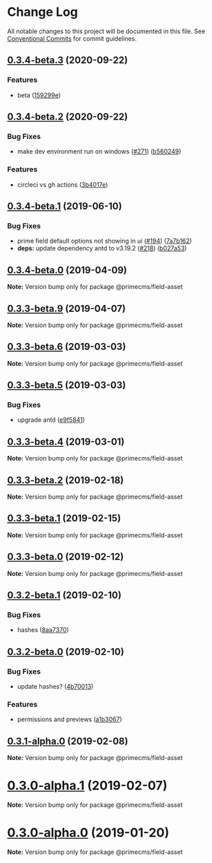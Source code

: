 # Change Log

All notable changes to this project will be documented in this file.
See [Conventional Commits](https://conventionalcommits.org) for commit guidelines.

## [0.3.4-beta.3](https://github.com/birkir/prime/tree/master/packages/prime-field-asset/compare/v0.3.4-beta.2...v0.3.4-beta.3) (2020-09-22)

### Features

- beta ([159299e](https://github.com/birkir/prime/tree/master/packages/prime-field-asset/commit/159299e))

## [0.3.4-beta.2](https://github.com/birkir/prime/tree/master/packages/prime-field-asset/compare/v0.3.4-beta.1...v0.3.4-beta.2) (2020-09-22)

### Bug Fixes

- make dev environment run on windows ([#271](https://github.com/birkir/prime/tree/master/packages/prime-field-asset/issues/271)) ([b560249](https://github.com/birkir/prime/tree/master/packages/prime-field-asset/commit/b560249))

### Features

- circleci vs gh actions ([3b4017e](https://github.com/birkir/prime/tree/master/packages/prime-field-asset/commit/3b4017e))

## [0.3.4-beta.1](https://github.com/birkir/prime/tree/master/packages/prime-field-asset/compare/v0.3.4-beta.0...v0.3.4-beta.1) (2019-06-10)

### Bug Fixes

- prime field default options not showing in ui ([#194](https://github.com/birkir/prime/tree/master/packages/prime-field-asset/issues/194)) ([7a7b162](https://github.com/birkir/prime/tree/master/packages/prime-field-asset/commit/7a7b162))
- **deps:** update dependency antd to v3.19.2 ([#218](https://github.com/birkir/prime/tree/master/packages/prime-field-asset/issues/218)) ([b027a53](https://github.com/birkir/prime/tree/master/packages/prime-field-asset/commit/b027a53))

## [0.3.4-beta.0](https://github.com/birkir/prime/tree/master/packages/prime-field-asset/compare/v0.3.3-beta.9...v0.3.4-beta.0) (2019-04-09)

**Note:** Version bump only for package @primecms/field-asset

## [0.3.3-beta.9](https://github.com/birkir/prime/tree/master/packages/prime-field-asset/compare/v0.3.3-beta.8...v0.3.3-beta.9) (2019-04-07)

**Note:** Version bump only for package @primecms/field-asset

## [0.3.3-beta.6](https://github.com/birkir/prime/tree/master/packages/prime-field-asset/compare/v0.3.3-beta.5...v0.3.3-beta.6) (2019-03-03)

**Note:** Version bump only for package @primecms/field-asset

## [0.3.3-beta.5](https://github.com/birkir/prime/tree/master/packages/prime-field-asset/compare/v0.3.3-beta.4...v0.3.3-beta.5) (2019-03-03)

### Bug Fixes

- upgrade antd ([e9f5841](https://github.com/birkir/prime/tree/master/packages/prime-field-asset/commit/e9f5841))

## [0.3.3-beta.4](https://github.com/birkir/prime/tree/master/packages/prime-field-asset/compare/v0.3.3-beta.3...v0.3.3-beta.4) (2019-03-01)

**Note:** Version bump only for package @primecms/field-asset

## [0.3.3-beta.2](https://github.com/birkir/prime/tree/master/packages/prime-field-asset/compare/v0.3.3-beta.1...v0.3.3-beta.2) (2019-02-18)

**Note:** Version bump only for package @primecms/field-asset

## [0.3.3-beta.1](https://github.com/birkir/prime/tree/master/packages/prime-field-asset/compare/v0.3.3-beta.0...v0.3.3-beta.1) (2019-02-15)

**Note:** Version bump only for package @primecms/field-asset

## [0.3.3-beta.0](https://github.com/birkir/prime/tree/master/packages/prime-field-asset/compare/v0.3.2-beta.9...v0.3.3-beta.0) (2019-02-12)

**Note:** Version bump only for package @primecms/field-asset

## [0.3.2-beta.1](https://github.com/birkir/prime/tree/master/packages/prime-field-asset/compare/v0.3.2-beta.0...v0.3.2-beta.1) (2019-02-10)

### Bug Fixes

- hashes ([8aa7370](https://github.com/birkir/prime/tree/master/packages/prime-field-asset/commit/8aa7370))

## [0.3.2-beta.0](https://github.com/birkir/prime/tree/master/packages/prime-field-asset/compare/v0.3.1-alpha.0...v0.3.2-beta.0) (2019-02-10)

### Bug Fixes

- update hashes? ([4b70013](https://github.com/birkir/prime/tree/master/packages/prime-field-asset/commit/4b70013))

### Features

- permissions and previews ([a1b3067](https://github.com/birkir/prime/tree/master/packages/prime-field-asset/commit/a1b3067))

## [0.3.1-alpha.0](https://github.com/birkir/prime/tree/master/packages/prime-field-asset/compare/v0.3.0-alpha.5...v0.3.1-alpha.0) (2019-02-08)

**Note:** Version bump only for package @primecms/field-asset

# [0.3.0-alpha.1](https://github.com/birkir/prime/tree/master/packages/prime-field-asset/compare/v0.3.0-alpha.0...v0.3.0-alpha.1) (2019-02-07)

**Note:** Version bump only for package @primecms/field-asset

# [0.3.0-alpha.0](https://github.com/birkir/prime/tree/master/packages/prime-field-asset/compare/v0.2.21...v0.3.0-alpha.0) (2019-01-20)

**Note:** Version bump only for package @primecms/field-asset
